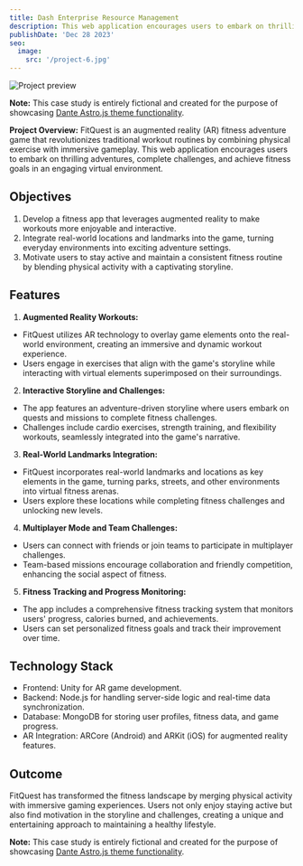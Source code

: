 ```yaml
---
title: Dash Enterprise Resource Management
description: This web application encourages users to embark on thrilling adventures, complete challenges, and achieve fitness goals in an engaging virtual environment.
publishDate: 'Dec 28 2023'
seo:
  image:
    src: '/project-6.jpg'
---
```


![Project preview](/project-6.jpg)

**Note:** This case study is entirely fictional and created for the purpose of showcasing [Dante Astro.js theme functionality](https://justgoodui.com/astro-themes/dante/).

**Project Overview:**
FitQuest is an augmented reality (AR) fitness adventure game that revolutionizes traditional workout routines by combining physical exercise with immersive gameplay. This web application encourages users to embark on thrilling adventures, complete challenges, and achieve fitness goals in an engaging virtual environment.

## Objectives

1. Develop a fitness app that leverages augmented reality to make workouts more enjoyable and interactive.
2. Integrate real-world locations and landmarks into the game, turning everyday environments into exciting adventure settings.
3. Motivate users to stay active and maintain a consistent fitness routine by blending physical activity with a captivating storyline.

## Features

1. **Augmented Reality Workouts:**

- FitQuest utilizes AR technology to overlay game elements onto the real-world environment, creating an immersive and dynamic workout experience.
- Users engage in exercises that align with the game's storyline while interacting with virtual elements superimposed on their surroundings.

2. **Interactive Storyline and Challenges:**

- The app features an adventure-driven storyline where users embark on quests and missions to complete fitness challenges.
- Challenges include cardio exercises, strength training, and flexibility workouts, seamlessly integrated into the game's narrative.

3. **Real-World Landmarks Integration:**

- FitQuest incorporates real-world landmarks and locations as key elements in the game, turning parks, streets, and other environments into virtual fitness arenas.
- Users explore these locations while completing fitness challenges and unlocking new levels.

4. **Multiplayer Mode and Team Challenges:**

- Users can connect with friends or join teams to participate in multiplayer challenges.
- Team-based missions encourage collaboration and friendly competition, enhancing the social aspect of fitness.

5. **Fitness Tracking and Progress Monitoring:**

- The app includes a comprehensive fitness tracking system that monitors users' progress, calories burned, and achievements.
- Users can set personalized fitness goals and track their improvement over time.

## Technology Stack

- Frontend: Unity for AR game development.
- Backend: Node.js for handling server-side logic and real-time data synchronization.
- Database: MongoDB for storing user profiles, fitness data, and game progress.
- AR Integration: ARCore (Android) and ARKit (iOS) for augmented reality features.

## Outcome

FitQuest has transformed the fitness landscape by merging physical activity with immersive gaming experiences. Users not only enjoy staying active but also find motivation in the storyline and challenges, creating a unique and entertaining approach to maintaining a healthy lifestyle.

**Note:** This case study is entirely fictional and created for the purpose of showcasing [Dante Astro.js theme functionality](https://justgoodui.com/astro-themes/dante/).
